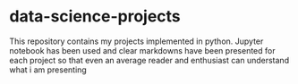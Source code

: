 # data-science-projects
This repository contains my projects implemented in python. Jupyter notebook has been used and clear markdowns have been presented for each project so that even an average reader and enthusiast can understand what i am presenting
